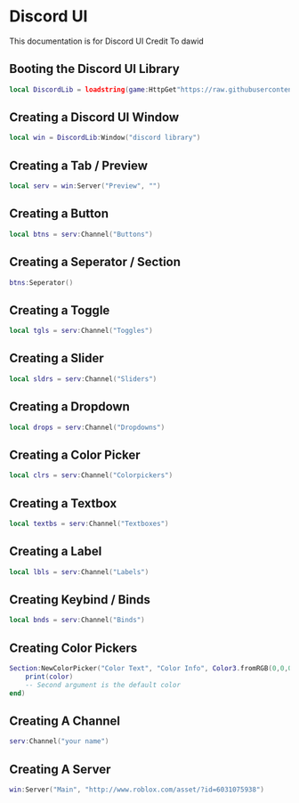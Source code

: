 # Discord UI
This documentation is for Discord UI Credit To dawid

## Booting the Discord UI Library
```lua
local DiscordLib = loadstring(game:HttpGet"https://raw.githubusercontent.com/dawid-scripts/UI-Libs/main/discord%20lib.txt")()
```




## Creating a Discord UI Window
```lua
local win = DiscordLib:Window("discord library")
```

## Creating a Tab / Preview
```lua
local serv = win:Server("Preview", "")
```

## Creating a Button
```lua
local btns = serv:Channel("Buttons")
```

## Creating a Seperator / Section
```lua
btns:Seperator()
```

## Creating a Toggle
```lua
local tgls = serv:Channel("Toggles")
```

## Creating a Slider
```lua
local sldrs = serv:Channel("Sliders")
```

## Creating a Dropdown
```lua
local drops = serv:Channel("Dropdowns")
```

## Creating a Color Picker
```lua
local clrs = serv:Channel("Colorpickers")
```

## Creating a Textbox
```lua
local textbs = serv:Channel("Textboxes")
```

## Creating a Label
```lua
local lbls = serv:Channel("Labels")
```

## Creating Keybind / Binds
```lua
local bnds = serv:Channel("Binds")
```

## Creating Color Pickers
```lua
Section:NewColorPicker("Color Text", "Color Info", Color3.fromRGB(0,0,0), function(color)
    print(color)
    -- Second argument is the default color
end)
```

## Creating A Channel
```lua
serv:Channel("your name")
```

## Creating A Server
```lua
win:Server("Main", "http://www.roblox.com/asset/?id=6031075938")
```
